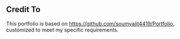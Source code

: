 ## Credit To
This portfolio is based on https://github.com/soumyajit4419/Portfolio, customized to meet my specific requirements.
